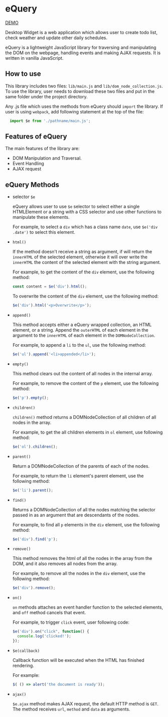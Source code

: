 # eQuery

[DEMO](http://www.chaofan.live/eQuery/)

Desktop Widget is a web application which allows user to create todo list, check weather and update other daily schedules.

eQuery is a lightweight JavaScript library for traversing and manipulating the DOM on the webpage, handling events and making AJAX requests. It is written in vanilla JavaScript.

## How to use

This library includes two files: `lib/main.js` and `lib/dom_node_collection.js`. To use the library, user needs to download these two files and put in the same folder under the project directory.

Any .js file which uses the methods from eQuery should `import` the library. If user is using `webpack`, add following statement at the top of the file:

```js
  import $e from './pathname/main.js';
```

## Features of eQuery

The main features of the library are:

* DOM Manipulation and Traversal.
* Event Handling
* AJAX request


## eQuery Methods

* selector `$e`

  eQuery allows user to use `$e` selector to select either a single HTMLElement or a string with a CSS selector and use other functions to manipulate these elements.

  For example, to select a `div` which has a class name `date`, use `$e('div .date')` to select this element.

* `html()`

  If the method doesn't receive a string as argument, if will return the `innerHTML` of the selected element, otherwise it will over write the `innerHTML` the content of the selected element with the string argument.

  For example, to get the content of the `div` element, use the following method:

  ```js
  const content = $e('div').html();
  ```

  To overwrite the content of the `div` element, use the following method:

  ```js
  $e('div').html('<p>Overwrite</p>');
  ```


* `append()`

  This method accepts either a eQuery wrapped collection, an HTML element, or a string. Append the `outerHTML` of each element in the argument to the `innerHTML` of each element in the `DOMNodeCollection`.

  For example, to append a `li` to the `ul`, use the following method:

  ```js
  $e('ul').append('<li>appended</li>');
  ```


* `empty()`

  This method clears out the content of all nodes in the internal array.

  For example, to remove the content of the `p` element, use the following method:

  ```js
  $e('p').empty();
  ```

* `children()`

  `children()` method returns a DOMNodeCollection of all children of all nodes in the array.

  For example, to get the all children elements in `ol` element, use following method:

  ```js
  $e('ol').children();
  ```

* `parent()`

  Return a DOMNodeCollection of the parents of each of the nodes.

  For example, to return the `li` element's parent element, use the following method:

  ```js
  $e('li').parent();
  ```

* `find()`

  Returns a DOMNodeCollection of all the nodes matching the selector passed in as an argument that are descendants of the nodes.

  For example, to find all `p` elements in the `div` element, use the following method:

  ```js
  $e('div').find('p');
  ```
* `remove()`

  This method removes the html of all the nodes in the array from the DOM, and it also removes all nodes from the array.

  For example, to remove all the nodes in the `div` element, use the following method:

  ```js
  $e('div').remove();
  ```

* `on()`

  `on` methods attaches an event handler function to the selected elements, and `off` method cancels that event.

    For example, to trigger `click` event, user following code:

    ```js
    $e('div').on("click", function() {
      console.log('clicked!');
    });
    ```

* `$e(callback)`

   Callback function will be executed when the HTML has finished rendering.

   For example:

   ```js
   $( () => alert('the document is ready'));
   ```

* `ajax()`

  `$e.ajax` method makes AJAX request, the default HTTP method is `GET`. The method receives `url`, `method` and `data` as arguments.

